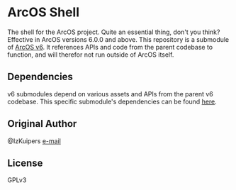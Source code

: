 # ArcOS Shell
The shell for the ArcOS project. Quite an essential thing, don't you think? Effective in ArcOS
versions 6.0.0 and above. This repository is a submodule of [ArcOS v6](https://github.com/IzK-ArcOS/v6).
It references APIs and code from the parent codebase to function, and will therefor not run outside of
ArcOS itself.


## Dependencies

v6 submodules depend on various assets and APIs from the parent v6 codebase. This specific submodule's dependencies can be found [here](./DEPS.md).

## Original Author

@IzKuipers [e-mail](mailto:izaak@arcapi.nl)

## License

GPLv3
